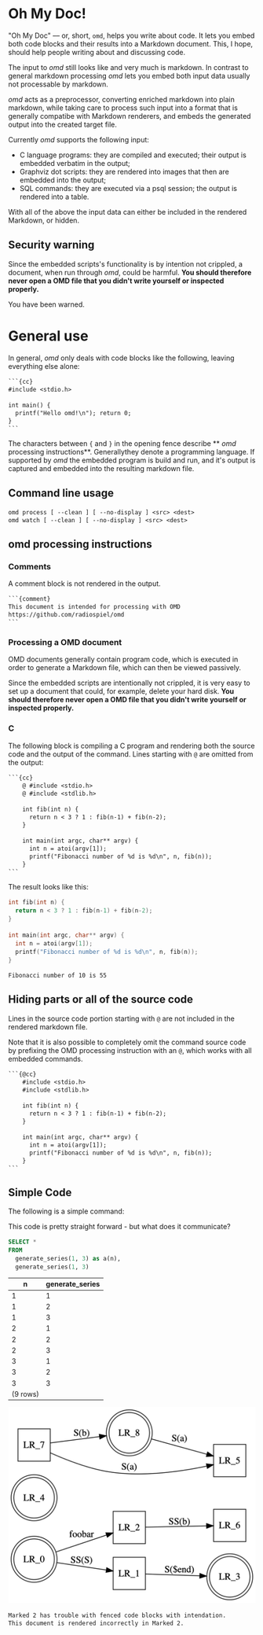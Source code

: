 
# Oh My Doc!

"Oh My Doc" –– or, short, `omd`, helps you write about code. It lets you embed both code blocks and their results into a Markdown document. This, I hope, should help people writing about and discussing code.

The input to *omd* still looks like and very much is markdown. In contrast to general markdown processing *omd* lets you embed both input data usually not processable by markdown.

*omd* acts as a preprocessor, converting enriched markdown into plain markdown, while taking care to process such input into a format that is generally compatibe with Markdown renderers, and embeds the generated output into the created target file.

Currently *omd* supports the following input:

- C language programs: they are compiled and executed; their output is embedded verbatim in the output;
- Graphviz dot scripts: they are rendered into images that then are embedded into the output;
- SQL commands: they are executed via a psql session; the output is rendered into a table.

With all of the above the input data can either be included in the rendered Markdown, or hidden.

## Security warning

Since the embedded scripts's functionality is by intention not crippled, a document, when run through *omd*, could be harmful. **You should therefore never open a OMD file that you didn't write yourself or inspected properly.**

You have been warned.

# General use

In general, *omd* only deals with code blocks like the following, leaving everything else alone:

    ```{cc}
    #include <stdio.h>

    int main() {
      printf("Hello omd!\n"); return 0;
    }
    ```

The characters between `{` and `}` in the opening fence describe ** *omd* processing instructions**. Generallythey denote a programming language. If supported by *omd* the embedded program is build and run, and it's output is captured and embedded into the resulting markdown file.

## Command line usage

    omd process [ --clean ] [ --no-display ] <src> <dest>
    omd watch [ --clean ] [ --no-display ] <src> <dest>

## omd processing instructions

### Comments

A comment block is not rendered in the output.

    ```{comment}
    This document is intended for processing with OMD  
    https://github.com/radiospiel/omd
    ```

### Processing a OMD document

OMD documents generally contain program code, which is executed in order to generate a Markdown file, which can then be viewed passively.

Since the embedded scripts are intentionally not crippled, it is very easy to set up a document that could, for example, delete your hard disk. **You should therefore never open a OMD file that you didn't write yourself or inspected properly.**

### C

The following block is compiling a C program and rendering both the source code and the output of the command. Lines starting with `@` are omitted from the output:

    ```{cc}
        @ #include <stdio.h>
        @ #include <stdlib.h>
        
        int fib(int n) {
          return n < 3 ? 1 : fib(n-1) + fib(n-2);
        }
    
        int main(int argc, char** argv) {
          int n = atoi(argv[1]);
          printf("Fibonacci number of %d is %d\n", n, fib(n));
        }
    ```

The result looks like this:

```cc
int fib(int n) {
  return n < 3 ? 1 : fib(n-1) + fib(n-2);
}

int main(int argc, char** argv) {
  int n = atoi(argv[1]);
  printf("Fibonacci number of %d is %d\n", n, fib(n));
}
```
```
Fibonacci number of 10 is 55
```

## Hiding parts or all of the source code

Lines in the source code portion starting with `@` are not included in the rendered markdown file.

Note that it is also possible to completely omit the command source code by prefixing the OMD processing instruction with an `@`, which works with all embedded commands.

    ```{@cc}
        #include <stdio.h>
        #include <stdlib.h>
        
        int fib(int n) {
          return n < 3 ? 1 : fib(n-1) + fib(n-2);
        }
    
        int main(int argc, char** argv) {
          int n = atoi(argv[1]);
          printf("Fibonacci number of %d is %d\n", n, fib(n));
        }
    ```

## Simple Code


The following is a simple command:



This code is pretty straight forward - but what does it communicate?


```sql
SELECT *
FROM
  generate_series(1, 3) as a(n),
  generate_series(1, 3)
```
|n | generate_series|
|--|----------------|
|1 | 1|
|1 | 2|
|1 | 3|
|2 | 1|
|2 | 2|
|2 | 3|
|3 | 1|
|3 | 2|
|3 | 3|
|(9 rows)|

![dot](./README.md.data/103f410ad870907981094f0ad1f82f48.png)



```
Marked 2 has trouble with fenced code blocks with intendation.
This document is rendered incorrectly in Marked 2.
```
